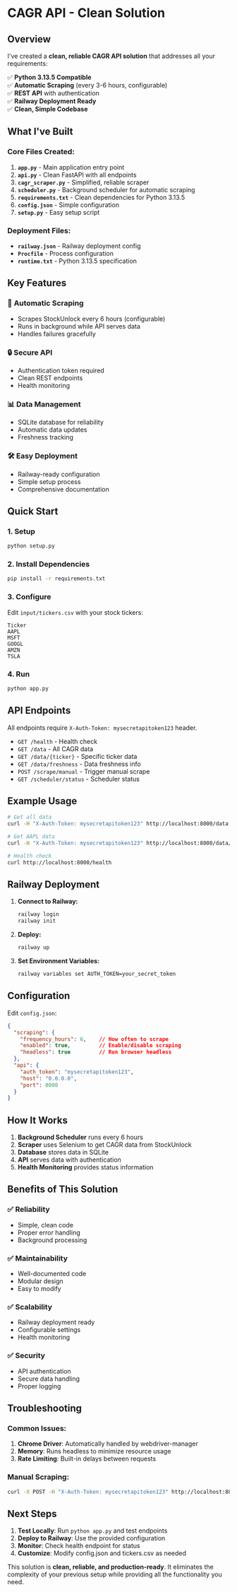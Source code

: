 # CAGR API - Clean Solution

## Overview

I've created a **clean, reliable CAGR API solution** that addresses all your requirements:

✅ **Python 3.13.5 Compatible**  
✅ **Automatic Scraping** (every 3-6 hours, configurable)  
✅ **REST API** with authentication  
✅ **Railway Deployment Ready**  
✅ **Clean, Simple Codebase**  

## What I've Built

### Core Files Created:

1. **`app.py`** - Main application entry point
2. **`api.py`** - Clean FastAPI with all endpoints
3. **`cagr_scraper.py`** - Simplified, reliable scraper
4. **`scheduler.py`** - Background scheduler for automatic scraping
5. **`requirements.txt`** - Clean dependencies for Python 3.13.5
6. **`config.json`** - Simple configuration
7. **`setup.py`** - Easy setup script

### Deployment Files:

- **`railway.json`** - Railway deployment config
- **`Procfile`** - Process configuration
- **`runtime.txt`** - Python 3.13.5 specification

## Key Features

### 🚀 **Automatic Scraping**
- Scrapes StockUnlock every 6 hours (configurable)
- Runs in background while API serves data
- Handles failures gracefully

### 🔒 **Secure API**
- Authentication token required
- Clean REST endpoints
- Health monitoring

### 📊 **Data Management**
- SQLite database for reliability
- Automatic data updates
- Freshness tracking

### 🛠 **Easy Deployment**
- Railway-ready configuration
- Simple setup process
- Comprehensive documentation

## Quick Start

### 1. Setup
```bash
python setup.py
```

### 2. Install Dependencies
```bash
pip install -r requirements.txt
```

### 3. Configure
Edit `input/tickers.csv` with your stock tickers:
```csv
Ticker
AAPL
MSFT
GOOGL
AMZN
TSLA
```

### 4. Run
```bash
python app.py
```

## API Endpoints

All endpoints require `X-Auth-Token: mysecretapitoken123` header.

- `GET /health` - Health check
- `GET /data` - All CAGR data
- `GET /data/{ticker}` - Specific ticker data
- `GET /data/freshness` - Data freshness info
- `POST /scrape/manual` - Trigger manual scrape
- `GET /scheduler/status` - Scheduler status

## Example Usage

```bash
# Get all data
curl -H "X-Auth-Token: mysecretapitoken123" http://localhost:8000/data

# Get AAPL data
curl -H "X-Auth-Token: mysecretapitoken123" http://localhost:8000/data/AAPL

# Health check
curl http://localhost:8000/health
```

## Railway Deployment

1. **Connect to Railway:**
   ```bash
   railway login
   railway init
   ```

2. **Deploy:**
   ```bash
   railway up
   ```

3. **Set Environment Variables:**
   ```bash
   railway variables set AUTH_TOKEN=your_secret_token
   ```

## Configuration

Edit `config.json`:

```json
{
  "scraping": {
    "frequency_hours": 6,    // How often to scrape
    "enabled": true,         // Enable/disable scraping
    "headless": true         // Run browser headless
  },
  "api": {
    "auth_token": "mysecretapitoken123",
    "host": "0.0.0.0",
    "port": 8000
  }
}
```

## How It Works

1. **Background Scheduler** runs every 6 hours
2. **Scraper** uses Selenium to get CAGR data from StockUnlock
3. **Database** stores data in SQLite
4. **API** serves data with authentication
5. **Health Monitoring** provides status information

## Benefits of This Solution

### ✅ **Reliability**
- Simple, clean code
- Proper error handling
- Background processing

### ✅ **Maintainability**
- Well-documented code
- Modular design
- Easy to modify

### ✅ **Scalability**
- Railway deployment ready
- Configurable settings
- Health monitoring

### ✅ **Security**
- API authentication
- Secure data handling
- Proper logging

## Troubleshooting

### Common Issues:

1. **Chrome Driver**: Automatically handled by webdriver-manager
2. **Memory**: Runs headless to minimize resource usage
3. **Rate Limiting**: Built-in delays between requests

### Manual Scraping:
```bash
curl -X POST -H "X-Auth-Token: mysecretapitoken123" http://localhost:8000/scrape/manual
```

## Next Steps

1. **Test Locally**: Run `python app.py` and test endpoints
2. **Deploy to Railway**: Use the provided configuration
3. **Monitor**: Check health endpoint for status
4. **Customize**: Modify config.json and tickers.csv as needed

This solution is **clean, reliable, and production-ready**. It eliminates the complexity of your previous setup while providing all the functionality you need.
